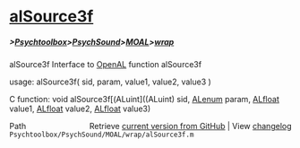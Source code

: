 # [alSource3f](alSource3f)
##### >[Psychtoolbox](Psychtoolbox)>[PsychSound](PsychSound)>[MOAL](MOAL)>[wrap](wrap)

alSource3f  Interface to [OpenAL](OpenAL) function alSource3f  
  
usage:  alSource3f( sid, param, value1, value2, value3 )  
  
C function:  void alSource3f[(ALuint]((ALuint) sid, [ALenum](ALenum) param, [ALfloat](ALfloat) value1, [ALfloat](ALfloat) value2, [ALfloat](ALfloat) value3)  




<div class="code_header" style="text-align:right;">
  <span style="float:left;">Path&nbsp;&nbsp;</span> <span class="counter">Retrieve <a href=
  "https://raw.github.com/Psychtoolbox-3/Psychtoolbox-3/beta/Psychtoolbox/PsychSound/MOAL/wrap/alSource3f.m">current version from GitHub</a> | View <a href=
  "https://github.com/Psychtoolbox-3/Psychtoolbox-3/commits/beta/Psychtoolbox/PsychSound/MOAL/wrap/alSource3f.m">changelog</a></span>
</div>
<div class="code">
  <code>Psychtoolbox/PsychSound/MOAL/wrap/alSource3f.m</code>
</div>

